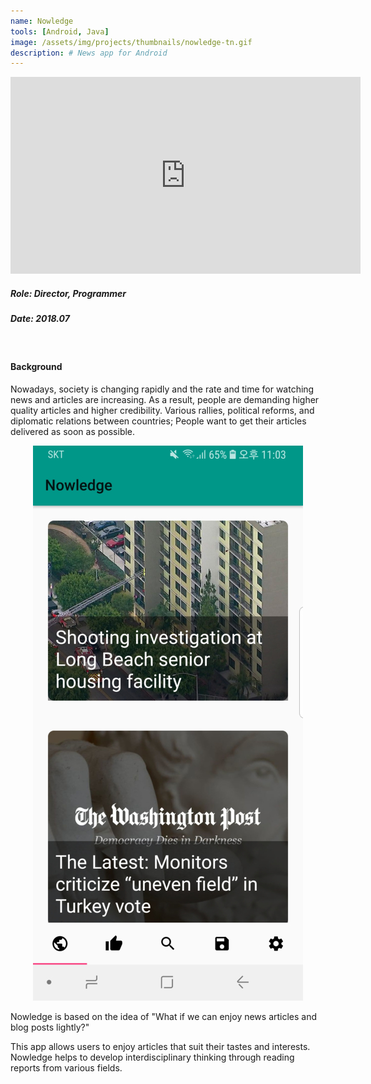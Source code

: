 ```yaml
---
name: Nowledge
tools: [Android, Java]
image: /assets/img/projects/thumbnails/nowledge-tn.gif
description: # News app for Android
---
```


<div class="video">
    <iframe width="560" height="315" src="https://www.youtube.com/embed/hf_DErz0dwU" frameborder="0" allow="accelerometer; autoplay; encrypted-media; gyroscope; picture-in-picture" allowfullscreen></iframe>
</div>

##### Role: Director, Programmer
##### Date: 2018.07
<br>

#### Background

Nowadays, society is changing rapidly and the rate and time for watching news and articles are increasing. As a result, people are demanding higher quality articles and higher credibility. Various rallies, political reforms, and diplomatic relations between countries; People want to get their articles delivered as soon as possible.

<center> <img src="/assets/img/projects/reg/nowledge.jpg"/> </center>

Nowledge is based on the idea of "What if we can enjoy news articles and blog posts lightly?"

This app allows users to enjoy articles that suit their tastes and interests. Nowledge helps to develop interdisciplinary thinking through reading reports from various fields.